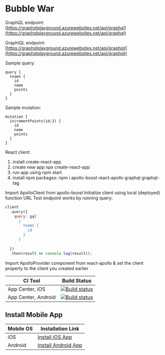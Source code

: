 # Bubble War

GraphQL endpoint: [https://graphqlplayground.azurewebsites.net/api/graphql](https://graphqlplayground.azurewebsites.net/api/graphql)

GraphiQL endpoint:
[https://graphqlplayground.azurewebsites.net/api/graphiql](https://graphqlplayground.azurewebsites.net/api/graphiql)

Sample query:

```
query {
  teams {
    id
    name
    points
  }
}
```

Sample mutation:

```
mutation {
  incrementPoints(id:2) {
    id
    name
    points
  }
}
```

React client:
1. install create-react-app 
2. create new app npx create-react-app
3. run app using npm start
4. install npm packages: npm i apollo-boost react-apollo graphql graphql-tag

Import ApolloClient from apollo-boost
Initialize client using local (deployed) function URL
Test endpoint works by running query:

```javascript
client
  .query({
    query: gql`
      {
        teams {
          id
        }
      }
    `
  })
  .then(result => console.log(result));
```

Import ApolloProvider component from react-apollo & set the client property to the client you created earlier



|CI Tool                    |Build Status|
|---------------------------|---|
| App Center, iOS | [![Build status](https://build.appcenter.ms/v0.1/apps/60056d45-f42f-4bcd-870b-19c10c400c66/branches/master/badge)](https://appcenter.ms) |
| App Center, Android | [![Build status](https://build.appcenter.ms/v0.1/apps/b1cdcf1b-2685-4105-894e-9b60087dfc48/branches/master/badge)](https://appcenter.ms) |


## Install Mobile App

| Mobile OS | Installation Link |
|-----------|-------------------|
| iOS | [Install iOS App](./mobile/iOS_Download_Instructions.md) |
| Android | [Install Android App](https://install.appcenter.ms/orgs/voting-app/apps/bubble-war/distribution_groups/london%20graphql%20workshop) |
